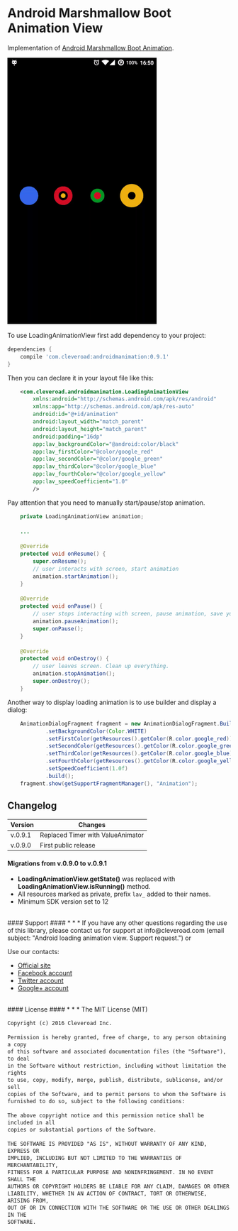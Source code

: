 # Android Marshmallow Boot Animation View #

Implementation of [Android Marshmallow Boot Animation](https://dribbble.com/shots/2487137-Daily-UI-076-Loading-Android-Marshmallow-Boot).

![Demo image](/images/animation_demo.gif)

To use LoadingAnimationView first add dependency to your project:
 
```groovy
dependencies {
    compile 'com.cleveroad:androidmanimation:0.9.1'
}
``` 
 
Then you can declare it in your layout file like this:

```XML
    <com.cleveroad.androidmanimation.LoadingAnimationView
        xmlns:android="http://schemas.android.com/apk/res/android"
        xmlns:app="http://schemas.android.com/apk/res-auto"
        android:id="@+id/animation"
        android:layout_width="match_parent"
        android:layout_height="match_parent"
        android:padding="16dp"
        app:lav_backgroundColor="@android:color/black"
        app:lav_firstColor="@color/google_red"
        app:lav_secondColor="@color/google_green"
        app:lav_thirdColor="@color/google_blue"
        app:lav_fourthColor="@color/google_yellow"
        app:lav_speedCoefficient="1.0"
        />
```

Pay attention that you need to manually start/pause/stop animation.

```JAVA
    private LoadingAnimationView animation;
    
    ...
    
    @Override
    protected void onResume() {
        super.onResume();
        // user interacts with screen, start animation
        animation.startAnimation();
    }

    @Override
    protected void onPause() {
        // user stops interacting with screen, pause animation, save your battery!
        animation.pauseAnimation();
        super.onPause();
    }

    @Override
    protected void onDestroy() {
        // user leaves screen. Clean up everything. 
        animation.stopAnimation();
        super.onDestroy();
    }
```

Another way to display loading animation is to use builder and display a dialog:
 
```JAVA
    AnimationDialogFragment fragment = new AnimationDialogFragment.Builder()
            .setBackgroundColor(Color.WHITE)
            .setFirstColor(getResources().getColor(R.color.google_red))
            .setSecondColor(getResources().getColor(R.color.google_green))
            .setThirdColor(getResources().getColor(R.color.google_blue))
            .setFourthColor(getResources().getColor(R.color.google_yellow))
            .setSpeedCoefficient(1.0f)
            .build();
    fragment.show(getSupportFragmentManager(), "Animation");
```

## Changelog

| Version | Changes                         |
| --- | --- |
| v.0.9.1 | Replaced Timer with ValueAnimator |
| v.0.9.0 | First public release            |

#### Migrations from v.0.9.0 to v.0.9.1
* **LoadingAnimationView.getState()** was replaced with **LoadingAnimationView.isRunning()** method.
* All resources marked as private, prefix `lav_` added to their names.
* Minimum SDK version set to 12


<br />
#### Support ####
* * *
If you have any other questions regarding the use of this library, please contact us for support at info@cleveroad.com (email subject: "Android loading animation view. Support request.") 
or 

Use our contacts: 

* [Official site](https://www.cleveroad.com/?utm_source=github&utm_medium=link&utm_campaign=contacts)
* [Facebook account](https://www.facebook.com/cleveroadinc)
* [Twitter account](https://twitter.com/CleveroadInc)
* [Google+ account](https://plus.google.com/+CleveroadInc/)

<br />
#### License ####
* * *
    The MIT License (MIT)
    
    Copyright (c) 2016 Cleveroad Inc.
    
    Permission is hereby granted, free of charge, to any person obtaining a copy
    of this software and associated documentation files (the "Software"), to deal
    in the Software without restriction, including without limitation the rights
    to use, copy, modify, merge, publish, distribute, sublicense, and/or sell
    copies of the Software, and to permit persons to whom the Software is
    furnished to do so, subject to the following conditions:
    
    The above copyright notice and this permission notice shall be included in all
    copies or substantial portions of the Software.
    
    THE SOFTWARE IS PROVIDED "AS IS", WITHOUT WARRANTY OF ANY KIND, EXPRESS OR
    IMPLIED, INCLUDING BUT NOT LIMITED TO THE WARRANTIES OF MERCHANTABILITY,
    FITNESS FOR A PARTICULAR PURPOSE AND NONINFRINGEMENT. IN NO EVENT SHALL THE
    AUTHORS OR COPYRIGHT HOLDERS BE LIABLE FOR ANY CLAIM, DAMAGES OR OTHER
    LIABILITY, WHETHER IN AN ACTION OF CONTRACT, TORT OR OTHERWISE, ARISING FROM,
    OUT OF OR IN CONNECTION WITH THE SOFTWARE OR THE USE OR OTHER DEALINGS IN THE
    SOFTWARE.
